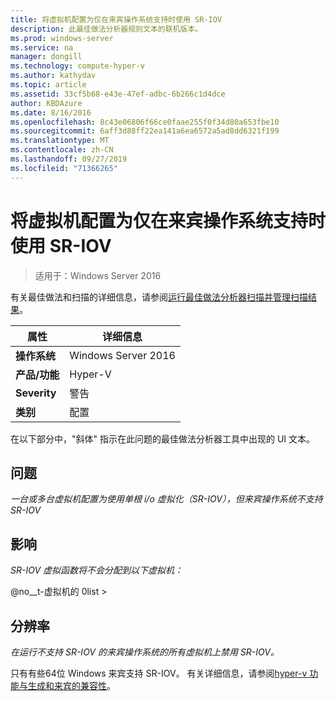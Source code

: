 ```yaml
---
title: 将虚拟机配置为仅在来宾操作系统支持时使用 SR-IOV
description: 此最佳做法分析器规则文本的联机版本。
ms.prod: windows-server
ms.service: na
manager: dongill
ms.technology: compute-hyper-v
ms.author: kathydav
ms.topic: article
ms.assetid: 33cf5b68-e43e-47ef-adbc-6b266c1d4dce
author: KBDAzure
ms.date: 8/16/2016
ms.openlocfilehash: 8c43e06806f66ce0faae255f0f34d80a653fbe10
ms.sourcegitcommit: 6aff3d88ff22ea141a6ea6572a5ad8dd6321f199
ms.translationtype: MT
ms.contentlocale: zh-CN
ms.lasthandoff: 09/27/2019
ms.locfileid: "71366265"
---
```

# <a name="configure-virtual-machines-to-use-sr-iov-only-when-supported-by-the-guest-operating-system"></a>将虚拟机配置为仅在来宾操作系统支持时使用 SR-IOV

>适用于：Windows Server 2016

有关最佳做法和扫描的详细信息，请参阅[运行最佳做法分析器扫描并管理扫描结果](https://go.microsoft.com/fwlink/p/?LinkID=223177)。  
  
|属性|详细信息|  
|-|-|  
|**操作系统**|Windows Server 2016|  
|**产品/功能**|Hyper-V|  
|**Severity**|警告|  
|**类别**|配置|  
  
在以下部分中，"斜体" 指示在此问题的最佳做法分析器工具中出现的 UI 文本。  
  
## <a name="issue"></a>问题  
*一台或多台虚拟机配置为使用单根 i/o 虚拟化（SR-IOV），但来宾操作系统不支持 SR-IOV*  
  
## <a name="impact"></a>影响  
*SR-IOV 虚拟函数将不会分配到以下虚拟机：*  
  
@no__t-虚拟机的 0list >  
  
## <a name="resolution"></a>分辨率  
*在运行不支持 SR-IOV 的来宾操作系统的所有虚拟机上禁用 SR-IOV。*  
  
只有有些64位 Windows 来宾支持 SR-IOV。 有关详细信息，请参阅[hyper-v 功能与生成和来宾的兼容性](../Hyper-V-feature-compatibility-by-generation-and-guest.md)。  
  



